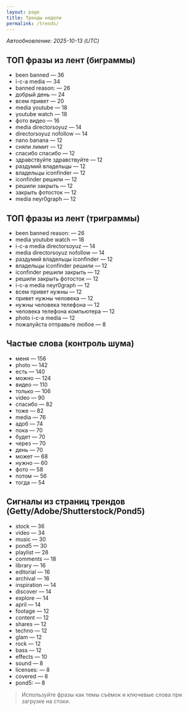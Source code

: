 ```yaml
---
layout: page
title: Тренды недели
permalink: /trends/
---
```


_Автообновление: 2025-10-13 (UTC)_

## ТОП фразы из лент (биграммы)
- been banned — 36
- i-c-a media — 34
- banned reason: — 26
- добрый день — 24
- всем привет — 20
- media youtube — 18
- youtube watch — 18
- фото видео — 16
- media directorsoyuz — 14
- directorsoyuz nofollow — 14
- nano banana — 12
- сняли лимит — 12
- спасибо спасибо — 12
- здравствуйте здравствуйте — 12
- раздумий владельцы — 12
- владельцы iconfinder — 12
- iconfinder решили — 12
- решили закрыть — 12
- закрыть фотосток — 12
- media neyr0graph — 12

## ТОП фразы из лент (триграммы)
- been banned reason: — 26
- media youtube watch — 18
- i-c-a media directorsoyuz — 14
- media directorsoyuz nofollow — 14
- раздумий владельцы iconfinder — 12
- владельцы iconfinder решили — 12
- iconfinder решили закрыть — 12
- решили закрыть фотосток — 12
- i-c-a media neyr0graph — 12
- всем привет нужны — 12
- привет нужны человека — 12
- нужны человека телефона — 12
- человека телефона компьютера — 12
- photo i-c-a media — 12
- пожалуйста отправьте любое — 8

## Частые слова (контроль шума)
- меня — 156
- photo — 142
- есть — 140
- можно — 124
- видео — 110
- только — 106
- video — 90
- спасибо — 82
- тоже — 82
- media — 76
- адоб — 74
- пока — 70
- будет — 70
- через — 70
- день — 70
- может — 68
- нужно — 60
- фото — 58
- потом — 56
- тогда — 54

## Сигналы из страниц трендов (Getty/Adobe/Shutterstock/Pond5)
- stock — 36
- video — 34
- music — 30
- pond5 — 30
- playlist — 28
- comments — 18
- library — 16
- editorial — 16
- archival — 16
- inspiration — 14
- discover — 14
- explore — 14
- april — 14
- footage — 12
- content — 12
- shares — 12
- techno — 12
- glam — 12
- rock — 12
- bass — 12
- effects — 10
- sound — 8
- licenses: — 8
- covered — 8
- pond5: — 8

> Используйте фразы как темы съёмок и ключевые слова при загрузке на стоки.
